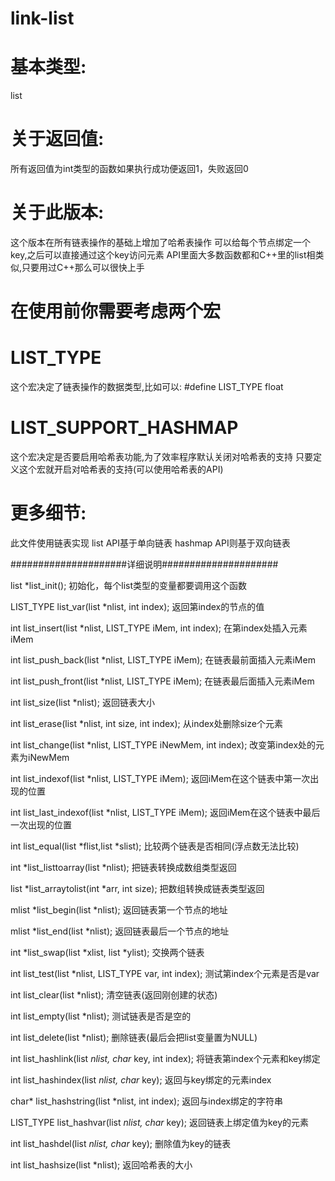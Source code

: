 # link-list

# 基本类型:
list

# 关于返回值:
所有返回值为int类型的函数如果执行成功便返回1，失败返回0

# 关于此版本:
这个版本在所有链表操作的基础上增加了哈希表操作
可以给每个节点绑定一个key,之后可以直接通过这个key访问元素
API里面大多数函数都和C++里的list相类似,只要用过C++那么可以很快上手

# 在使用前你需要考虑两个宏
# LIST_TYPE
这个宏决定了链表操作的数据类型,比如可以: #define LIST_TYPE float

# LIST_SUPPORT_HASHMAP
这个宏决定是否要启用哈希表功能,为了效率程序默认关闭对哈希表的支持
只要定义这个宏就开启对哈希表的支持(可以使用哈希表的API)

# 更多细节:
此文件使用链表实现
list API基于单向链表
hashmap API则基于双向链表

#####################详细说明#####################

list *list_init();
初始化，每个list类型的变量都要调用这个函数

LIST_TYPE list_var(list *nlist, int index);
返回第index的节点的值

int list_insert(list *nlist, LIST_TYPE iMem, int index);
在第index处插入元素iMem

int list_push_back(list *nlist, LIST_TYPE iMem);
在链表最前面插入元素iMem

int list_push_front(list *nlist, LIST_TYPE iMem);
在链表最后面插入元素iMem

int list_size(list *nlist);
返回链表大小

int list_erase(list *nlist, int size, int index);
从index处删除size个元素

int list_change(list *nlist, LIST_TYPE iNewMem, int index);
改变第index处的元素为iNewMem

int list_indexof(list *nlist, LIST_TYPE iMem);
返回iMem在这个链表中第一次出现的位置

int list_last_indexof(list *nlist, LIST_TYPE iMem);
返回iMem在这个链表中最后一次出现的位置

int list_equal(list *flist,list *slist);
比较两个链表是否相同(浮点数无法比较)

int *list_listtoarray(list *nlist);
把链表转换成数组类型返回

list *list_arraytolist(int *arr, int size);
把数组转换成链表类型返回

mlist *list_begin(list *nlist);
返回链表第一个节点的地址

mlist *list_end(list *nlist);
返回链表最后一个节点的地址

int *list_swap(list *xlist, list *ylist);
交换两个链表

int list_test(list *nlist, LIST_TYPE var, int index);
测试第index个元素是否是var

int list_clear(list *nlist);
清空链表(返回刚创建的状态)

int list_empty(list *nlist);
测试链表是否是空的

int list_delete(list *nlist);
删除链表(最后会把list变量置为NULL)

int list_hashlink(list *nlist, char* key, int index);
将链表第index个元素和key绑定

int list_hashindex(list *nlist, char* key);
返回与key绑定的元素index

char* list_hashstring(list *nlist, int index);
返回与index绑定的字符串

LIST_TYPE list_hashvar(list *nlist, char* key);
返回链表上绑定值为key的元素

int list_hashdel(list *nlist, char* key);
删除值为key的链表

int list_hashsize(list *nlist);
返回哈希表的大小

